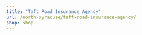 ```yaml
---
title: "Taft Road Insurance Agency"
url: /north-syracuse/taft-road-insurance-agency/
shop: shop
---
```

